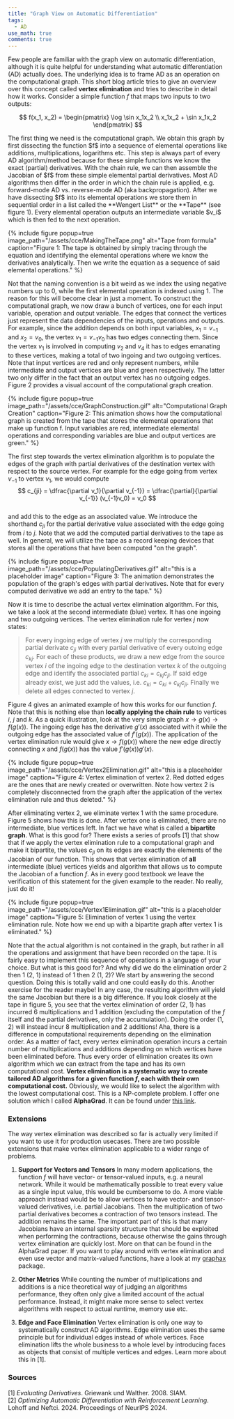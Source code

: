 ```yaml
---
title: "Graph View on Automatic Differentiation"
tags:
  - AD
use_math: true
comments: true
---
```


Few people are familiar with the graph view on automatic differentiation, although it
is quite helpful for understanding what automatic differentiation (AD) actually does.
The underlying idea is to frame AD as an operation on the computational graph.
This short blog article tries to give an overview over this concept called 
**vertex elimination** and tries to describe in detail how it works.
Consider a simple function $f$ that maps two inputs to two outputs:
<p style="text-align: center;">
$$
f(x_1, x_2) = \begin{pmatrix} \log \sin x_1x_2 \\ x_1x_2 + \sin x_1x_2 \end{pmatrix}
$$ 
</p>
The first thing we need is the computational graph. We obtain this graph by first 
dissecting the function $f$ into a sequence of elemental operations like 
additions, multiplications, logarithms etc. This step is always part of every
AD algorithm/method because for these simple functions we know the exact (partial) 
derivatives. With the chain rule, we can then assemble the Jacobian of $f$ from 
these simple elemental partial derivatives. Most AD algorithms then differ 
in the order in which the chain rule is applied, e.g. forward-mode AD vs. reverse-mode AD (aka backpropagation).
After we have dissecting $f$ into its elemental operations we store them in
sequential order in a list called the **Wengert List** or the **Tape** (see figure 1).
Every elemental operation outputs an intermediate variable $v_i$ which is then
fed to the next operation.

{% include figure popup=true image_path="/assets/cce/MakingTheTape.png" alt="Tape from formula" caption="Figure 1: The tape is obtained by simply tracing through the equation and identifying the elemental operations where we know the
derivatives analytically. Then we write the equation as a sequence of said elemental operations." %}

Not that the naming convention is a bit weird as we index the using negative 
numbers up to 0, while the first elemental operation is indexed using 1.
The reason for this will become clear in just a moment.
To construct the computational graph, we now draw a bunch of vertices, one for 
each input variable, operation and output variable. The edges that connect the
vertices just represent the data dependencies of the inputs, operations and outputs.
For example, since the addition depends on both input variables, $x_1=v_{-1}$ and
$x_2 = v_0$, the vertex $v_1 = v_{-1}v_0$ has two edges connecting them. Since
the vertex $v_1$ is involved in computing $v_2$ and $v_4$ it has to edges emanating 
to these vertices, making a total of two ingoing and two outgoing vertices.
Note that input vertices are red and only represent numbers, while intermediate and
output vertices are blue and green respectively. The latter two only differ in the
fact that an output vertex has no outgoing edges. Figure 2 provides a visual
account of the computational graph creation.

{% include figure popup=true image_path="/assets/cce/GraphConstruction.gif" alt="Computational Graph Creation" caption="Figure 2: This animation shows how the computational graph is created from the tape that stores the elemental operations that make up function f. Input variables are red, intermediate elemental operations and corresponding variables are blue and output vertices are green." %}

The first step towards the vertex elimination algorithm is to populate the edges
of the graph with partial derivatives of the destination vertex with respect to
the source vertex. For example for the edge going from vertex $v_{-1}$ to vertex 
$v_1$, we would compute 
<br>
$$
c_{ji} = \dfrac{\partial v_1}{\partial v_{-1}} = \dfrac{\partial}{\partial v_{-1}} (v_{-1}v_0) = v_0
$$ 
<br>
and add this to the edge as an associated value.
We introduce the shorthand $c_{ji}$ for the partial derivative value associated 
with the edge going from $i$ to $j$.
Note that we add the computed partial derivatives to the tape as well.
In general, we will utilize the tape as a record keeping devices that stores
all the operations that have been computed "on the graph".

{% include figure popup=true image_path="/assets/cce/PopulatingDerivatives.gif" alt="this is a placeholder image" caption="Figure 3: The animation demonstrates the population of the graph's edges with partial derivatives. Note that
for every computed derivative we add an entry to the tape." %}

Now it is time to describe the actual vertex elimination algorithm.
For this, we take a look at the second intermediate (blue) vertex.
It has one ingoing and two outgoing vertices. 
The vertex elimination rule for vertex $j$ now states:

> For every ingoing edge of vertex $j$ we multiply the corresponding partial 
derivate $c_{ji}$ with every partial derivative of every outoing edge $c_{kj}$.
For each of these products, we draw a new edge from the source vertex $i$ of
the ingoing edge to the destination vertex $k$ of the outgoing edge and identify
the associated partial $c_{ki} = c_{kj}c_{ji}$. If said edge already exist, we just
add the values, i.e. $c_{ki} = c_{ki} + c_{kj}c_{ji}$. Finally we delete all edges
connected to vertex $j$.

Figure 4 gives an animated example of how this works for our function $f$.
Note that this is nothing else than **locally applying the chain rule** to vertices
$i$, $j$ and $k$. As a quick illustration, look at the very simple graph 
$x \to g(x) \to f(g(x))$. The ingoing edge has the derivative $g'(x)$ associated
with it while the outgoing edge has the associated value of $f'(g(x))$.
The application of the vertex elimination rule would give $x \to f(g(x))$ where 
the new edge directly connecting $x$ and $f(g(x))$ has the value $f'(g(x))g'(x)$.

{% include figure popup=true image_path="/assets/cce/Vertex2Elimination.gif" alt="this is a placeholder image" caption="Figure 4: Vertex elimination of vertex 2. Red dotted edges are the ones that are newly created or overwritten. Note how vertex 2 is completely disconnected from the graph after the application of the vertex elimination rule and thus deleted." %}

After eliminating vertex 2, we eliminate vertex 1 with the same procedure.
Figure 5 shows how this is done. After vertex one is eliminated, there are no
intermediate, blue vertices left. In fact we have what is called a **bipartite graph**.
What is this good for? There exists a series of proofs [1] that
show that if we apply the vertex elimination rule to a computational graph
and make it bipartite, the values $c_{ji}$ on its edges are exactly the elements
of the Jacobian of our function. This shows that vertex elimination of **all**
intermediate (blue) vertices yields and algorithm that allows us to compute the 
Jacobian of a function $f$. As in every good textbook we leave the verification
of this statement for the given example to the reader. No really, just do it!

{% include figure popup=true image_path="/assets/cce/Vertex1Elimination.gif" alt="this is a placeholder image" caption="Figure 5: Elimination of vertex 1 using the vertex elimination rule. Note how we end up with a bipartite graph after
vertex 1 is eliminated." %}

Note that the actual algorithm is not contained in the graph, but rather in all 
the operations and assignment that have been recorded on the tape. It is fairly
easy to implement this sequence of operations in a language of your choice.
But what is this good for? And why did we do the elimination order 2 then 1 (2, 1)
instead of 1 then 2 (1, 2)?
We start by answering the second question. Doing this is totally valid and one
could easily do this. Another exercise for the reader maybe! In any case, the 
resulting algorithm will yield the same Jacobian but there is a big difference.
If you look closely at the tape in figure 5, you see that the vertex elimination 
of order (2, 1) has incurred 6 multiplications and 1 addition (excluding the computation
of the $f$ itself and the partial derivatives, only the accumulation).
Doing the order (1, 2) will instead incur 8 multiplication and 2 additions!
Aha, there is a difference in computational requirements depending on the
elimination order. As a matter of fact, every vertex elimination operation incurs
a certain number of multiplications and additions depending on which vertices
have been eliminated before. Thus every order of elimination creates its own
algorithm which we can extract from the tape and has its own computational
cost. **Vertex elimination is a systematic way to create tailored AD algorithms for a given 
function $f$, each with their own computational cost.**
Obviously, we would like to select the algorithm with the lowest computational cost.
This is a NP-complete problem. I offer one solution which I called **AlphaGrad**.
It can be found under [this link](https://arxiv.org/abs/2406.05027).

### Extensions
The way vertex elimination was described so far is actually very limited if you
want to use it for production usecases. There are two possible extensions
that make vertex elimination applicable to a wider range of problems.

1. **Support for Vectors and Tensors** In many modern applications, the function $f$ will have vector- or tensor-valued
inputs, e.g. a neural network. While it would be mathematically possible to 
treat every value as a single input value, this would be cumbersome to do.
A more viable approach instead would be to allow vertices to have vector- and
tensor-valued derivatives, i.e. partial Jacobians. Then the multiplication of
two partial derivatives becomes a contraction of two tensors instead. The addition
remains the same. The important part of this is that many Jacobians have an
internal sparsity structure that should be exploited when performing the contractions, 
because otherwise the gains through vertex elimination are quickly lost.
More on that can be found in the AlphaGrad paper. If you want to play around with
vertex elimination and even use vector and matrix-valued functions, have a look
at my [graphax](https://github.com/jamielohoff/graphax) package.

2. **Other Metrics** While counting the number of multiplications and additions
is a nice theoretical way of judging an algorithms performance, they often only
give a limited account of the actual performance. Instead, it might make more
sense to select vertex algorithms with respect to actual runtime, memory use etc.

3. **Edge and Face Elimination** Vertex elimination is only one way to systematically
construct AD algorithms. Edge elimination uses the same principle but for 
individual edges instead of whole vertices. Face elimination lifts the whole
business to a whole level by introducing faces as objects that consist of multiple
vertices and edges. Learn more about this in [1].

### Sources

[1] *Evaluating Derivatives*. Griewank und Walther. 2008. SIAM.<br>
[2] *Optimizing Automatic Differentiation with Reinforcement Learning*. 
Lohoff and Neftci. 2024. Proceedings of NeurIPS 2024. 

